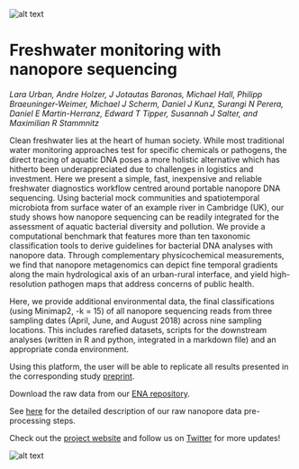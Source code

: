 ![alt text](https://github.com/d-j-k/puntseq/blob/master/figure1.png)


# Freshwater monitoring with nanopore sequencing

*Lara Urban, Andre Holzer, J Jotautas Baronas, Michael Hall, Philipp Braeuninger-Weimer, Michael J Scherm, Daniel J Kunz, Surangi N Perera, Daniel E Martin-Herranz, Edward T Tipper, Susannah J Salter, and Maximilian R Stammnitz*

Clean freshwater lies at the heart of human society. While most traditional water monitoring approaches test for specific chemicals or pathogens, the direct tracing of aquatic DNA poses a more holistic alternative which has hitherto been underappreciated due to challenges in logistics and investment. Here we present a simple, fast, inexpensive and reliable freshwater diagnostics workflow centred around portable nanopore DNA sequencing. Using bacterial mock communities and spatiotemporal microbiota from surface water of an example river in Cambridge (UK), our study shows how nanopore sequencing can be readily integrated for the assessment of aquatic bacterial diversity and pollution. We provide a computational benchmark that features more than ten taxonomic classification tools to derive guidelines for bacterial DNA analyses with nanopore data. Through complementary physicochemical measurements, we find that nanopore metagenomics can depict fine temporal gradients along the main hydrological axis of an urban-rural interface, and yield high-resolution pathogen maps that address concerns of public health.

Here, we provide additional environmental data, the final classifications (using Minimap2, -k = 15) of all nanopore sequencing reads from three sampling dates (April, June, and August 2018) across nine sampling locations. This includes rarefied datasets, scripts for the downstream analyses (written in R and python, integrated in a markdown file) and an appropriate conda environment.

Using this platform, the user will be able to replicate all results presented in the corresponding study [preprint](https://www.biorxiv.org/).

Download the raw data from our [ENA repository](https://www.ebi.ac.uk/ena/data/view/PRJEB34900).

See [here](https://github.com/d-j-k/puntseq/tree/master/analysis) for the detailed description of our raw nanopore data pre-processing steps.

Check out the [project website](https://www.puntseq.co.uk/) and follow us on [Twitter](https://twitter.com/puntseq) for more updates!


![alt text](https://github.com/d-j-k/puntseq/blob/master/figure2.png)
